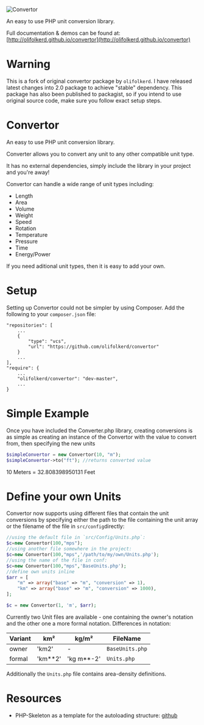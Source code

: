 ![Convertor](http://olifolkerd.github.io/convertor/images/logo.png)

An easy to use PHP unit conversion library.

Full documentation & demos can be found at: [http://olifolkerd.github.io/convertor](http://olifolkerd.github.io/convertor)
# Warning 
This is a fork of original convertor package by `olifolkerd`. I have released latest changes into 2.0 package to achieve "stable" dependency. This package has also been published to packagist, so if you intend to use original source code, make sure you follow exact setup steps.

Convertor 
================================

An easy to use PHP unit conversion library.

Converter allows you to convert any unit to any other compatible unit type.

It has no external dependencies, simply include the library in your project and you're away!

Convertor can handle a wide range of unit types including:
<ul>
	<li>Length</li>
	<li>Area</li>
	<li>Volume</li>
	<li>Weight</li>
	<li>Speed</li>
	<li>Rotation</li>
	<li>Temperature</li>
	<li>Pressure</li>
	<li>Time</li>
	<li>Energy/Power</li>
</ul>

If you need aditional unit types, then it is easy to add your own.

Setup
================================
Setting up Convertor could not be simpler by using Composer.
Add the following to your `composer.json` file:
```
"repositories": [
	...
	{
		"type": "vcs",
		"url": "https://github.com/olifolkerd/convertor"
	}
	...
],
"require": {
	...
	"olifolkerd/convertor": "dev-master",
	...
}
```

Simple Example
================================

Once you have included the Converter.php library, creating conversions is as simple as creating an instance of the Convertor with the value to convert from, then specifying the new units

```php
$simpleConvertor = new Convertor(10, "m");
$simpleConvertor->to("ft"); //returns converted value
```
10 Meters = 32.808398950131 Feet

Define your own Units
================================
Convertor now supports using different files that contain the unit conversions by specifying either the path to the file containing the unit array or the filename of the file in `src/config`directly:
```php
//using the default file in `src/Config/Units.php`:
$c=new Convertor(100,"mps");
//using another file somewhere in the project:
$c=new Convertor(100,"mps",'/path/to/my/own/Units.php');
//using the name of the file in conf:
$c=new Convertor(100,"mps",'BaseUnits.php');
//define own units inline
$arr = [
    "m" => array("base" => "m", "conversion" => 1),
    "km" => array("base" => "m", "conversion" => 1000),
];

$c = new Convertor(1, 'm', $arr);
```

Currently two Unit files are available - one containing the owner's notation and the other one a more formal notation.
Differences in notation:

| Variant | km²     | kg/m²      | FileName        |
|---------|---------|------------|-----------------|
| owner   | 'km2'   | -          | `BaseUnits.php` |
| formal  | 'km**2' | 'kg m**-2' | `Units.php`     |

Additionally the `Units.php` file contains area-density definitions.


Resources
================================
- PHP-Skeleton as a template for the autoloading structure: [github](https://github.com/petk/php-skeleton)
